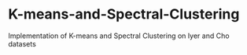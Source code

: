 # K-means-and-Spectral-Clustering
Implementation of  K-means and Spectral Clustering on Iyer and Cho datasets
